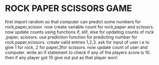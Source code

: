 # ROCK PAPER SCISSORS GAME
first import random so that computer can predict some numbers for rock,paper,scissor.
now create variable count for rock,paper and scissors.
now update counts using functions if, elif, else for updating counts of rock ,paper, scissors. 
use prediction function for predicting number for rock,paper,scissors.
create valid entries 1,2,3.
ask for input of user i.e to give 1 for rock, 2 for paper,3for scissors.
now update count of user and computer.
write an if statement to check if any of the players score is 10.
then if any player got 10 give out put as that player won!.
